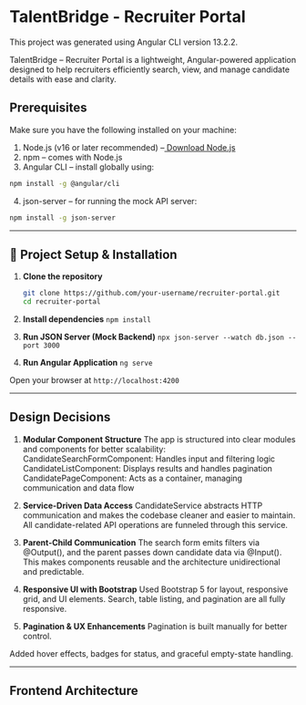 # TalentBridge - Recruiter Portal

This project was generated using Angular CLI version 13.2.2.

TalentBridge – Recruiter Portal is a lightweight, Angular-powered application designed to help recruiters efficiently search, view, and manage candidate details with ease and clarity.

## Prerequisites
Make sure you have the following installed on your machine:
1.  Node.js (v16 or later recommended) –[ Download Node.js](https://nodejs.org/en)
2.  npm – comes with Node.js
3.  Angular CLI – install globally using:

```bash
npm install -g @angular/cli

```

4.  json-server – for running the mock API server:
```bash
npm install -g json-server

```

-----------------------------------------------------------------------------------------------------------------------------------------------------------------------------------------
## 🚀 Project Setup & Installation

1. **Clone the repository**

   ```bash
   git clone https://github.com/your-username/recruiter-portal.git
   cd recruiter-portal

   ```

2. **Install dependencies**
   `npm install`

3. **Run JSON Server (Mock Backend)**
   `npx json-server --watch db.json --port 3000`

4. **Run Angular Application**
   `ng serve`

Open your browser at `http://localhost:4200`

-----------------------------------------------------------------------------------------------------------------------------------------------------------------------------------------

## Design Decisions

1. **Modular Component Structure**
   The app is structured into clear modules and components for better scalability:
   CandidateSearchFormComponent: Handles input and filtering logic
   CandidateListComponent: Displays results and handles pagination
   CandidatePageComponent: Acts as a container, managing communication and data flow

2. **Service-Driven Data Access**
   CandidateService abstracts HTTP communication and makes the codebase cleaner and easier to maintain.
   All candidate-related API operations are funneled through this service.

3. **Parent-Child Communication**
   The search form emits filters via @Output(), and the parent passes down candidate data via @Input().
   This makes components reusable and the architecture unidirectional and predictable.

4. **Responsive UI with Bootstrap**
   Used Bootstrap 5 for layout, responsive grid, and UI elements.
   Search, table listing, and pagination are all fully responsive.

5. **Pagination & UX Enhancements**
   Pagination is built manually for better control.

Added hover effects, badges for status, and graceful empty-state handling.

-----------------------------------------------------------------------------------------------------------------------------------------------------------------------------------------

## Frontend Architecture

